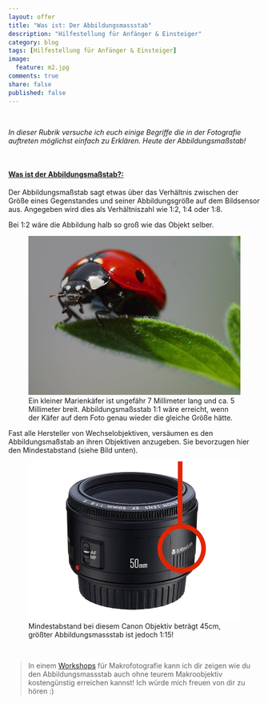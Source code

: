 ```yaml
---
layout: offer
title: "Was ist: Der Abbildungsmassstab"
description: "Hilfestellung für Anfänger & Einsteiger"
category: blog
tags: [Hilfestellung für Anfänger & Einsteiger]
image:
  feature: m2.jpg
comments: true
share: false
published: false
---
```

 
  


    



*In dieser Rubrik versuche ich euch einige Begriffe die in der Fotografie auftreten möglichst einfach zu Erklären. Heute der Abbildungsmaßstab!* 
 
  


    








#### <a name="fenced-code-block"><u>Was ist der Abbildungsmaßstab?:</u></a>
Der Abbildungsmaßstab sagt etwas über das Verhältnis zwischen der Größe eines Gegenstandes und seiner Abbildungsgröße auf dem Bildsensor aus. Angegeben wird dies als Verhältniszahl wie 1:2, 1:4 oder 1:8. 

Bei 1:2 wäre die Abbildung halb so groß wie das Objekt selber.


<figure>
<img src="/images/m1.jpg"/>
<figcaption>Ein kleiner Marienkäfer ist ungefähr 7 Millimeter lang und ca. 5 Millimeter breit. Abbildungsmaßsstab 1:1 wäre erreicht, wenn der Käfer auf dem Foto genau wieder die gleiche Größe hätte.</figcaption>
</figure>



Fast alle Hersteller von Wechselobjektiven, versäumen es den Abbildungsmaßstab an ihren Objektiven anzugeben. Sie bevorzugen hier den Mindestabstand (siehe Bild unten).


<figure>
<img src="/images/m3.jpg"/>
<figcaption>Mindestabstand bei diesem Canon Objektiv beträgt 45cm, größter Abbildungsmassstab ist jedoch 1:15!</figcaption>
</figure>
 
  


    












> In einem [Workshops](http://www.kay-pehnke.de/einzelworkshop/workshop-makro) für Makrofotografie kann ich dir zeigen wie du den Abbildungsmassstab auch ohne teurem Makroobjektiv kostengünstig erreichen kannst! Ich würde mich freuen von dir zu hören :)




